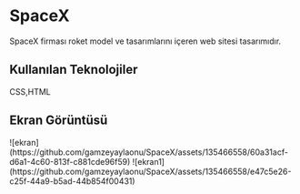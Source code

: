 ﻿<h1> SpaceX </h1>
SpaceX firması roket model ve tasarımlarını içeren web sitesi tasarımıdır.

<h2>Kullanılan Teknolojiler</h2>
CSS,HTML

<h2> Ekran Görüntüsü </h2>
![ekran](https://github.com/gamzeyaylaonu/SpaceX/assets/135466558/60a31acf-d6a1-4c60-813f-c881cde96f59)
![ekran1](https://github.com/gamzeyaylaonu/SpaceX/assets/135466558/e47c5e26-c25f-44a9-b5ad-44b854f00431)
